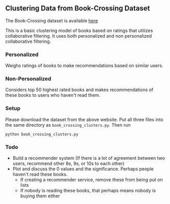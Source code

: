 ## Clustering Data from Book-Crossing Dataset

The Book-Crossing dataset is available [here](http://www2.informatik.uni-freiburg.de/~cziegler/BX/)

This is a basic clustering model of books based on ratings that utilizes collaborative filtering. It uses both personalized and non personalized collaborative filtering.

### Personalized
Weighs ratings of books to make recommendations based on similar users.

### Non-Personalized
Considers top 50 highest rated books and makes recommendations of these books to users who haven't read them.

### Setup

Please download the dataset from the above website. Put all three files into the same directory as ```book_crossing_clusters.py```. Then run

```python book_crossing_clusters.py```

### Todo

* Build a recommender system (If there is a lot of agreement between two users, recommend other 8s, 9s, or 10s to each other)
* Plot and discuss the 0 values and the significance. Perhaps people haven't read these books.
  * If creating a recommender service, remove these from being put on lists
  * If nobody is reading these books, that perhaps means nobody is buying them either 
